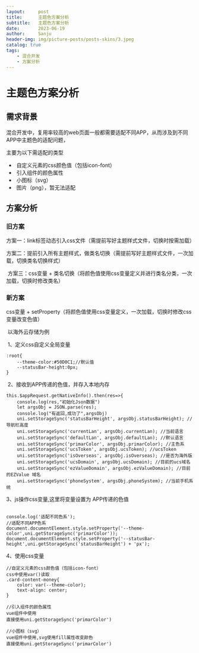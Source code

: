```yaml
---
layout:     post
title:      主题色方案分析
subtitle:   主题色方案分析
date:       2023-06-19
author:     Sanju
header-img: img/picture-posts/posts-skins/3.jpeg
catalog: true
tags:
    - 混合开发
    - 方案分析
---
```


# 主题色方案分析

## 需求背景

​	混合开发中，复用率较高的web页面一般都需要适配不同APP，从而涉及到不同APP中主题色的适配问题，

主要为以下需适配的类型

- ​	自定义元素的css颜色值（包括icon-font）
- ​	引入组件的颜色属性
- ​	小图标（svg）
- ​	图片（png），暂无法适配

## 方案分析

### 旧方案

​	方案一：link标签动态引入css文件（需提前写好主题样式文件，切换时按需加载）

​	方案二：提前引入所有主题样式，做类名切换（需提前写好主题样式文件，一次加载，切换类名切换样式）

​	方案三：css变量 + 类名切换（将颜色值使用css变量定义并进行类名分类，一次加载，切换时修改类名）



### 新方案

css变量 + setProperty（将颜色值使用css变量定义，一次加载，切换时修改css变量改变色值）

​	以海外云存储为例	

​	1、定义css自定义全局变量

```
:root{
	--theme-color:#50D0C1;//默认值
	--statusBar-height:0px;
}
```

​	2、接收到APP传递的色值，并存入本地内存

```
this.$appRequest.getNativeInfo().then(res=>{
    console.log(res,"初始化Json数据")
    let argsObj = JSON.parse(res);
    console.log("有返回,成功了",argsObj)
    uni.setStorageSync('statusBarHeight', argsObj.statusBarHeight); //导航栏高度
    uni.setStorageSync('currentLan', argsObj.currentLan); //当前语言
    uni.setStorageSync('defaultLan', argsObj.defaultLan); //默认语言
    uni.setStorageSync('primarColor', argsObj.primarColor); //主色系
    uni.setStorageSync('ucsToken', argsObj.ucsToken); //ucsToken 
    uni.setStorageSync('isOverseas', argsObj.isOverseas); //是否为海外版
    uni.setStorageSync('ucsDomain', argsObj.ucsDomain); //目前的ucs域名
    uni.setStorageSync('ezValueDomain', argsObj.ezValueDomain); //目前的EZValue 域名
    uni.setStorageSync('phoneSystem', argsObj.phoneSystem); //当前手机系统
```

  3、js操作css变量,这里将变量设置为 APP传递的色值

```

console.log('适配不同色系');
//适配不同APP色系
document.documentElement.style.setProperty('--theme-color',uni.getStorageSync('primarColor'));
document.documentElement.style.setProperty('--statusBar-height',uni.getStorageSync('statusBarHeight') + 'px');
```

4、使用css变量

```
//自定义元素的css颜色值（包括icon-font）
css中使用var()读取
.card-content-money{
    color: var(--theme-color);
    text-align: center;
}

//引入组件的颜色属性
vue组件中使用
直接使用uni.getStorageSync('primarColor')

//小图标（svg）
vue组件中使用,svg使用fill属性改变颜色
直接使用uni.getStorageSync('primarColor')
```

